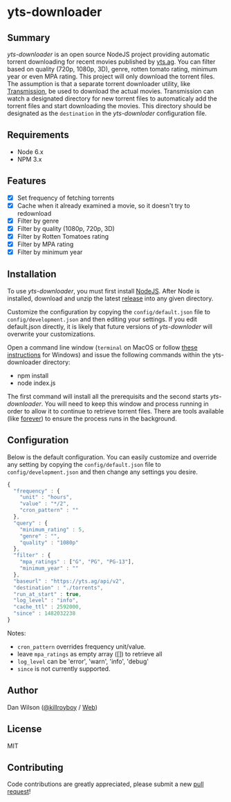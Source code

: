 # yts-downloader

Summary
---------------
*yts-downloader* is an open source NodeJS project providing automatic torrent downloading for recent movies published by [yts.ag](http://yts.ag). You can filter based on quality (720p, 1080p, 3D), genre, rotten tomato rating, minimum year or even MPA rating. This project will only download the torrent files. The assumption is that a separate torrent downloader utility, like [Transmission](https://transmissionbt.com), be used to download the actual movies. Transmission can watch a designated directory for new torrent files to automaticaly add the torrent files and start downloading the movies. This directory should be designated as the `destination` in the *yts-downloder* configuration file.

Requirements
---------------
- Node 6.x
- NPM 3.x

Features
---------------
- [x] Set frequency of fetching torrents
- [x] Cache when it already examined a movie, so it doesn't try to redownload
- [x] Filter by genre
- [x] Filter by quality (1080p, 720p, 3D)
- [x] Filter by Rotten Tomatoes rating
- [x] Filter by MPA rating
- [x] Filter by minimum year

Installation
---------------
To use *yts-downloader*, you must first install [NodeJS](https://nodejs.org/en/download/). After Node is installed, download and unzip the latest [release](https://github.com/killroyboy/yts-downloader/releases) into any given directory. 

Customize the configuration by copying the `config/default.json` file to `config/development.json` and then editing your settings. If you edit default.json directly, it is likely that future versions of *yts-downloder* will overwrite your customizations.

Open a command line window (`terminal` on MacOS or follow [these instructions](https://www.lifewire.com/command-prompt-2625840) for Windows) and issue the following commands within the yts-downloader directory:
- npm install
- node index.js

The first command will install all the prerequisits and the second starts *yts-downloader*. You will need to keep this window and process running in order to allow it to continue to retrieve torrent files. There are tools available (like [forever](https://www.npmjs.com/package/forever)) to ensure the process runs in the background.


Configuration
---------------
Below is the default configuration. You can easily customize and override any setting by copying the `config/default.json` file to `config/development.json` and then change any settings you desire.

```js
{
  "frequency" : {
	"unit" : "hours",
	"value" : "*/2",
	"cron_pattern" : ""
  },
  "query" : {
	"minimum_rating" : 5,
	"genre" : "",
	"quality" : "1080p"
  },
  "filter" : {
	"mpa_ratings" : ["G", "PG", "PG-13"],
	"minimum_year" : ""
  },
  "baseurl" : "https://yts.ag/api/v2",
  "destination" : "./torrents",
  "run_at_start" : true,
  "log_level" : "info",
  "cache_ttl" : 2592000,
  "since" : 1482032238
}
```
Notes: 
- `cron_pattern` overrides frequency unit/value. 
- leave `mpa_ratings` as empty array ([]) to retrieve all
- `log_level` can be 'error', 'warn', 'info', 'debug'
- `since` is not currently supported.

Author
---------------
Dan Wilson ([@killroyboy](https://twitter.com/killroyboy) / [Web](http://codeality.com))

License
---------------
MIT

Contributing
---------------
Code contributions are greatly appreciated, please submit a new [pull request](https://github.com/killroyboy/yts-downloader/pull/new/master)!
